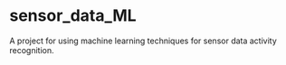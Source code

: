 # sensor_data_ML
A project for using machine learning techniques for sensor data activity recognition.
